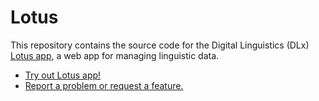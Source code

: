 # Lotus

This repository contains the source code for the Digital Linguistics (DLx) [Lotus app][app], a web app for managing linguistic data.

* [Try out Lotus app!][app]
* [Report a problem or request a feature.][new-issue]

<!-- LINKS -->
[app]:       https://app.digitallinguistics.io
[new-issue]: https://github.com/digitallinguistics/app/issues/new
